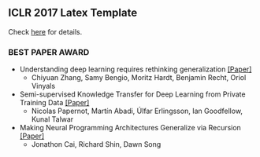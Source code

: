 ## ICLR 2017 Latex Template

Check [here](http://www.iclr.cc/doku.php?id=iclr2017:callforpapers) for details.

### BEST PAPER AWARD

* Understanding deep learning requires rethinking generalization [[Paper]](https://arxiv.org/abs/1611.03530)
  * Chiyuan Zhang, Samy Bengio, Moritz Hardt, Benjamin Recht, Oriol Vinyals
* Semi-supervised Knowledge Transfer for Deep Learning from Private Training Data [[Paper]](https://arxiv.org/abs/1610.05755)
  * Nicolas Papernot, Martín Abadi, Úlfar Erlingsson, Ian Goodfellow, Kunal Talwar
* Making Neural Programming Architectures Generalize via Recursion [[Paper]]()
  * Jonathon Cai, Richard Shin, Dawn Song
 
